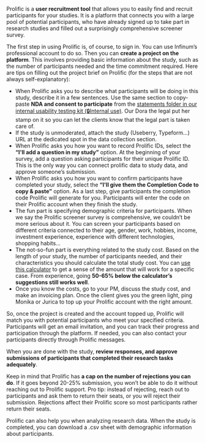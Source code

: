 Prolific is a **user recruitment tool** that allows you to easily find and recruit participants for your studies. It is a platform that connects you with a large pool of potential participants, who have already signed up to take part in research studies and filled out a surprisingly comprehensive screener survey.

The first step in using Prolific is, of course, to sign in. You can use Infinum’s professional account to do so. Then you can **create a project on the platform**. This involves providing basic information about the study, such as the number of participants needed and the time commitment required. Here are tips on filling out the project brief on Prolific (for the steps that are not always self-explanatory):

- When Prolific asks you to describe what participants will be doing in this study, describe it in a few sentences. Use the same section to copy-paste **NDA and consent to participate** from the [statements folder in our internal usability testing kit (🔒Internal use)](https://drive.google.com/drive/folders/1OzQrCEtUuzfynynlDKRyg5b5PMbdBDkv?usp=sharing). Our Dora the legal put her stamp on it so you can let the clients know that the legal part is taken care of. 
- If the study is unmoderated, attach the study (Useberry, Typeform…) URL at the dedicated spot in the data collection section. 
- When Prolific asks you how you want to record Prolific IDs, select the **“I'll add a question in my study”** option. At the beginning of your survey,  add a question asking participants for their unique Prolific ID. This is the only way you can connect prolific data to study data, and approve someone’s submission. 
- When Prolific asks you how you want to confirm participants have completed your study, select the **“I'll give them the Completion Code to copy & paste”** option. As a last step, give participants the completion code Prolific will generate for you. Participants will enter the code on their Prolific account when they finish the study.
- The fun part is specifying demographic criteria for participants. When we say the Prolific screener survey is comprehensive, we couldn’t be more serious about it. You can screen your participants based on different criteria connected to their age, gender, work, hobbies, income, investment experience, experience with different technologies, shopping habits…
- The not-so-fun part is everything related to the study cost. Based on the length of your study, the number of participants needed, and their characteristics you should calculate the total study cost. You can [use this calculator](https://www.userinterviews.com/lp/ux-research-incentive-calculator) to get a sense of the amount that will work for a specific case. From experience, going **50-65% below the calculator’s suggestions still works well**.
- Once you know the costs, go to your PM, discuss the study cost, and make an invoicing plan. Once the client gives you the green light, ping Monika or Jurica to top up your Prolific account with the right amount. 

So, once the project is created and the account topped up, Prolific will match you with potential participants who meet your specified criteria. Participants will get an email invitation, and you can track their progress and participation through the platform. If needed, you can also contact your participants directly through Prolific messages. 

When you are done with the study, **review responses, and approve submissions of participants that completed their research tasks adequately**. 

Keep in mind that Prolific has **a cap on the number of rejections you can do**. If it goes beyond 20-25% submission, you won’t be able to do it without reaching out to Prolific support. Pro tip: instead of rejecting, reach out to participants and ask them to return their seats, or you will reject their submission. Rejections affect their Prolific score so most participants rather return their seats.

Prolific can also help you when analyzing research data. When the study is completed, you can download a .csv sheet with demographic information about participants.
